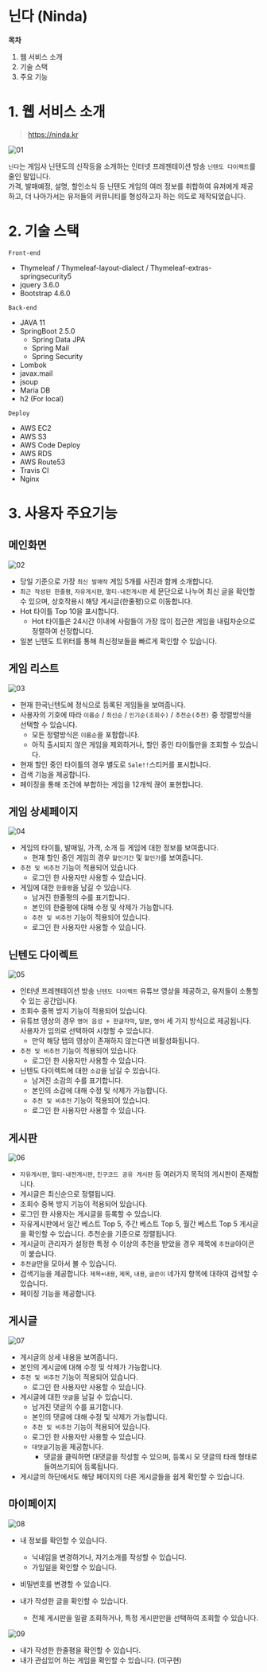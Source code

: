 # 닌다 (Ninda)

__목차__

1. 웹 서비스 소개
2. 기술 스택
3. 주요 기능


# 1. 웹 서비스 소개

> https://ninda.kr

![01](https://user-images.githubusercontent.com/68958979/134797130-be26ed51-3b7a-479d-afdf-ab78ab093b26.png)

`닌다`는 게임사 닌텐도의 신작등을 소개하는 인터넷 프레젠테이션 방송 `닌텐도 다이렉트`를 줄인 말입니다.  
가격, 발매예정, 설명, 할인소식 등 닌텐도 게임의 여러 정보를 취합하여 유저에게 제공하고, 더 나아가서는 유저들의 커뮤니티를 형성하고자 하는 의도로 제작되었습니다.

# 2. 기술 스택

`Front-end`

- Thymeleaf / Thymeleaf-layout-dialect / Thymeleaf-extras-springsecurity5
- jquery 3.6.0
- Bootstrap 4.6.0

`Back-end`

- JAVA 11
- SpringBoot 2.5.0
  - Spring Data JPA
  - Spring Mail
  - Spring Security
- Lombok
- javax.mail
- jsoup
- Maria DB
- h2 (For local)

`Deploy`

- AWS EC2
- AWS S3
- AWS Code Deploy
- AWS RDS
- AWS Route53
- Travis CI
- Nginx


# 3. 사용자 주요기능

## 메인화면

![02](https://user-images.githubusercontent.com/68958979/134797884-ec19d7f8-c78c-4ae4-9909-0eb3f071f05c.png)

- 당일 기준으로 가장 `최신 발매작` 게임 5개를 사진과 함께 소개합니다.
- `최근 작성된 한줄평`, `자유게시판`, `멀티-내전게시판` 세 문단으로 나누어 최신 글을 확인할 수 있으며, 상호작용시 해당 게시글(한줄평)으로 이동합니다.
- Hot 타이틀 Top 10을 표시합니다.
  - Hot 타이틀은 24시간 이내에 사람들이 가장 많이 접근한 게임을 내림차순으로 정렬하여 선정합니다.
- 일본 닌텐도 트위터를 통해 최신정보들을 빠르게 확인할 수 있습니다.

## 게임 리스트

![03](https://user-images.githubusercontent.com/68958979/134797910-b12803c4-ba6f-49fe-96e7-90e09fdac344.png)

- 현재 한국닌텐도에 정식으로 등록된 게임들을 보여줍니다.
- 사용자의 기호에 따라 `이름순` / `최신순` / `인기순(조회수)` / `추천순(추천)` 중 정렬방식을 선택할 수 있습니다.
  - 모든 정렬방식은 `이름순`을 포함합니다.
  - 아직 출시되지 않은 게임을 제외하거나, 할인 중인 타이틀만을 조회할 수 있습니다.
- 현재 할인 중인 타이틀의 경우 별도로 `Sale!!`스티커를 표시합니다.
- 검색 기능을 제공합니다.
- 페이징을 통해 조건에 부합하는 게임을 12개씩 끊어 표현합니다.

## 게임 상세페이지

![04](https://user-images.githubusercontent.com/68958979/134798017-90f8de03-b1be-4af6-acd9-f81f117d4e76.png)

- 게임의 타이틀, 발매일, 가격, 소개 등 게임에 대한 정보를 보여줍니다.
  - 현재 할인 중인 게임의 경우 `할인기간` 및 `할인가`를 보여줍니다.
- `추천 및 비추천` 기능이 적용되어 있습니다.
  - 로그인 한 사용자만 사용할 수 있습니다.
- 게임에 대한 `한줄평`을 남길 수 있습니다.
  - 남겨진 한줄평의 수를 표기합니다.
  - 본인의 한줄평에 대해 수정 및 삭제가 가능합니다.
  - `추천 및 비추천` 기능이 적용되어 있습니다.
  - 로그인 한 사용자만 사용할 수 있습니다.

## 닌텐도 다이렉트

![05](https://user-images.githubusercontent.com/68958979/134798141-8da1a26d-ae31-46fd-bab0-f00f8f312f4e.png)

- 인터넷 프레젠테이션 방송 `닌텐도 다이렉트` 유튜브 영상을 제공하고, 유저들이 소통할 수 있는 공간입니다.
- 조회수 중복 방지 기능이 적용되어 있습니다.
- 유튜브 영상의 경우 `영어 음성 + 한글자막`, `일본`, `영어` 세 가지 방식으로 제공됩니다. 사용자가 임의로 선택하여 시청할 수 있습니다.
  - 만약 해당 탭의 영상이 존재하지 않는다면 비활성화됩니다.
- `추천 및 비추천` 기능이 적용되어 있습니다.
  - 로그인 한 사용자만 사용할 수 있습니다.
- 닌텐도 다이렉트에 대한 `소감`을 남길 수 있습니다.
  - 남겨진 소감의 수를 표기합니다.
  - 본인의 소감에 대해 수정 및 삭제가 가능합니다.
  - `추천 및 비추천` 기능이 적용되어 있습니다.
  - 로그인 한 사용자만 사용할 수 있습니다.

## 게시판

![06](https://user-images.githubusercontent.com/68958979/134798278-d3f3abcc-927b-452b-a81b-1929ecc28977.png)

- `자유게시판`, `멀티-내전게시판`, `친구코드 공유 게시판` 등 여러가지 목적의 게시판이 존재합니다.
- 게시글은 최신순으로 정렬됩니다.
- 조회수 중복 방지 기능이 적용되어 있습니다.
- 로그인 한 사용자는 게시글을 등록할 수 있습니다.
- 자유게시판에서 일간 베스트 Top 5, 주간 베스트 Top 5, 월간 베스트 Top 5 게시글을 확인할 수 있습니다. 추천순을 기준으로 정렬됩니다.
- 게시글이 관리자가 설정한 특정 수 이상의 추천을 받았을 경우 제목에 `추천글`아이콘이 붙습니다.
- `추천글`만을 모아서 볼 수 있습니다.
- 검색기능을 제공합니다. `제목+내용`, `제목`, `내용`, `글쓴이` 네가지 항목에 대하여 검색할 수 있습니다.
- 페이징 기능을 제공합니다.

## 게시글

![07](https://user-images.githubusercontent.com/68958979/134798437-634b52a1-abc0-4478-a7ec-6ddfd078128a.png)

- 게시글의 상세 내용을 보여줍니다.
- 본인의 게시글에 대해 수정 및 삭제가 가능합니다.
- `추천 및 비추천` 기능이 적용되어 있습니다.
  - 로그인 한 사용자만 사용할 수 있습니다.
- 게시글에 대한 `댓글`을 남길 수 있습니다.
  - 남겨진 댓글의 수를 표기합니다.
  - 본인의 댓글에 대해 수정 및 삭제가 가능합니다.
  - `추천 및 비추천` 기능이 적용되어 있습니다.
  - 로그인 한 사용자만 사용할 수 있습니다.
  - `대댓글`기능을 제공합니다.
    - 댓글을 클릭하면 대댓글을 작성할 수 있으며, 등록시 모 댓글의 타래 형태로 들여쓰기되어 등록됩니다.
- 게시글의 하단에서도 해당 페이지의 다른 게시글들을 쉽게 확인할 수 있습니다.

## 마이페이지

![08](https://user-images.githubusercontent.com/68958979/134798572-6e037048-a734-4613-a14c-f1d8ff2c7c8a.png)

- 내 정보를 확인할 수 있습니다.
  - 닉네임을 변경하거나, 자기소개를 작성할 수 있습니다.
  - 가입일을 확인할 수 있습니다.
- 비밀번호를 변경할 수 있습니다.



- 내가 작성한 글을 확인할 수 있습니다.
  - 전체 게시판을 일괄 조회하거나, 특정 게시판만을 선택하여 조회할 수 있습니다.
  
![09](https://user-images.githubusercontent.com/68958979/134798590-23874e50-e7de-4982-a218-4f72da67d72c.png)

- 내가 작성한 한줄평을 확인할 수 있습니다.
- 내가 관심있어 하는 게임을 확인할 수 있습니다. (미구현)